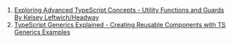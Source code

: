 
1. [Exploring Advanced TypeScript Concepts - Utility Functions and Guards By Kelsey Leftwich/Headway](https://www.youtube.com/watch?v=ddGI2PCvkZo&list=WL&index=310)
2. [TypeScript Generics Explained - Creating Reusable Components with TS Generics Examples](https://www.youtube.com/watch?v=VR4qgEZ-YkQ)

